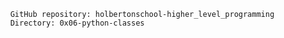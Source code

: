 
          GitHub repository: holbertonschool-higher_level_programming
          Directory: 0x06-python-classes